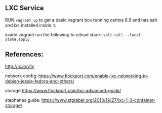 LXC Service
-----------

RUN `vagrant up` to get a basic vagrant box running centos 6.6 and has salt and lxc installed inside it.

inside vagrant run the following to reload stack:
`salt-call --local state.apply`

References:
-----------

http://ix.io/v1y

network config: https://www.flockport.com/enable-lxc-networking-in-debian-jessie-fedora-and-others/

storage https://www.flockport.com/lxc-advanced-guide/

stephanes guide: https://www.stgraber.org/2013/12/27/lxc-1-0-container-storage/
